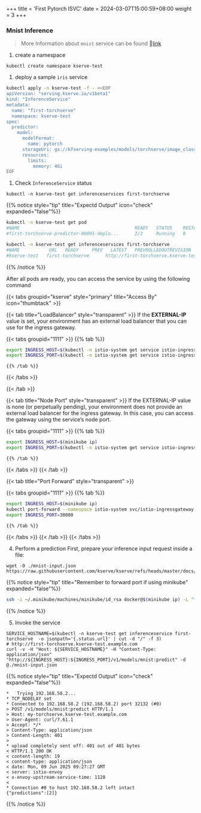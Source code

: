 +++
title = 'First Pytorch ISVC'
date = 2024-03-07T15:00:59+08:00
weight = 3
+++

### Mnist Inference

> More Information about `mnist` service can be found 🔗[link](https://github.com/pytorch/examples/tree/main/mnist)

1. create a namespace
```shell
kubectl create namespace kserve-test
```

1.  deploy a sample `iris` service
```bash
kubectl apply -n kserve-test -f - <<EOF
apiVersion: "serving.kserve.io/v1beta1"
kind: "InferenceService"
metadata:
  name: "first-torchserve"
  namespace: kserve-test
spec:
  predictor:
    model:
      modelFormat:
        name: pytorch
      storageUri: gs://kfserving-examples/models/torchserve/image_classifier/v1
      resources:
        limits:
          memory: 4Gi
EOF
```

1. Check `InferenceService` status
```shell
kubectl -n kserve-test get inferenceservices first-torchserve 
```

{{% notice style="tip" title="Expectd Output" icon="check" expanded="false"%}}

```bash
kubectl -n kserve-test get pod
#NAME                                           READY   STATUS    RESTARTS   AGE
#first-torchserve-predictor-00001-deplo...      2/2     Running   0          25s

kubectl -n kserve-test get inferenceservices first-torchserve
#NAME           URL   READY     PREV   LATEST   PREVROLLEDOUTREVISION   LATESTREADYREVISION   AGE
#kserve-test   first-torchserve      http://first-torchserve.kserve-test.example.com   True           100                              first-torchserve-predictor-00001   2m59s
```

{{% /notice %}}


After all pods are ready, you can access the service by using the following command

{{< tabs groupid="kserve" style="primary" title="Access By" icon="thumbtack" >}}

{{< tab title="LoadBalancer" style="transparent" >}}
  If the <b>EXTERNAL-IP</b> value is set, your environment has an external load balancer that you can use for the ingress gateway.

  {{< tabs groupid="1111" >}}
    {{% tab %}}
  ```bash
  export INGRESS_HOST=$(kubectl -n istio-system get service istio-ingressgateway -o jsonpath='{.status.loadBalancer.ingress[0].ip}')
  export INGRESS_PORT=$(kubectl -n istio-system get service istio-ingressgateway -o jsonpath='{.spec.ports[?(@.name=="http2")].port}')
  ```
    {{% /tab %}}
  {{< /tabs >}}

{{< /tab >}}

{{< tab title="Node Port" style="transparent" >}}
  If the EXTERNAL-IP value is none (or perpetually pending), your environment does not provide an external load balancer for the ingress gateway. In this case, you can access the gateway using the service’s node port.

  {{< tabs groupid="1111" >}}
    {{% tab %}}
  ```bash
  export INGRESS_HOST=$(minikube ip)
  export INGRESS_PORT=$(kubectl -n istio-system get service istio-ingressgateway -o jsonpath='{.spec.ports[?(@.name=="http2")].nodePort}')
  ```
    {{% /tab %}}
  {{< /tabs >}}
{{< /tab >}}

{{< tab title="Port Forward" style="transparent" >}}

  {{< tabs groupid="1111" >}}
    {{% tab %}}
  ```bash
  export INGRESS_HOST=$(minikube ip)
  kubectl port-forward --namespace istio-system svc/istio-ingressgateway 30080:80
  export INGRESS_PORT=30080
  ```
    {{% /tab %}}
  {{< /tabs >}}
{{< /tab >}}
{{< /tabs >}}



4. Perform a prediction
First, prepare your inference input request inside a file:
```shell
wget -O ./mnist-input.json https://raw.githubusercontent.com/kserve/kserve/refs/heads/master/docs/samples/v1beta1/torchserve/v1/imgconv/input.json
```

{{% notice style="tip" title="Remember to forward port if using minikube" expanded="false"%}}

```bash
ssh -i ~/.minikube/machines/minikube/id_rsa docker@$(minikube ip) -L "*:${INGRESS_PORT}:0.0.0.0:${INGRESS_PORT}" -N -f
```

{{% /notice %}}

5. Invoke the service
```shell
SERVICE_HOSTNAME=$(kubectl -n kserve-test get inferenceservice first-torchserve  -o jsonpath='{.status.url}' | cut -d "/" -f 3)
# http://first-torchserve.kserve-test.example.com 
curl -v -H "Host: ${SERVICE_HOSTNAME}" -H "Content-Type: application/json" "http://${INGRESS_HOST}:${INGRESS_PORT}/v1/models/mnist:predict" -d @./mnist-input.json
```

{{% notice style="tip" title="Expectd Output" icon="check" expanded="false"%}}

```plaintext
*   Trying 192.168.58.2...
* TCP_NODELAY set
* Connected to 192.168.58.2 (192.168.58.2) port 32132 (#0)
> POST /v1/models/mnist:predict HTTP/1.1
> Host: my-torchserve.kserve-test.example.com
> User-Agent: curl/7.61.1
> Accept: */*
> Content-Type: application/json
> Content-Length: 401
> 
* upload completely sent off: 401 out of 401 bytes
< HTTP/1.1 200 OK
< content-length: 19
< content-type: application/json
< date: Mon, 09 Jun 2025 09:27:27 GMT
< server: istio-envoy
< x-envoy-upstream-service-time: 1128
< 
* Connection #0 to host 192.168.58.2 left intact
{"predictions":[2]}
```

{{% /notice %}}


